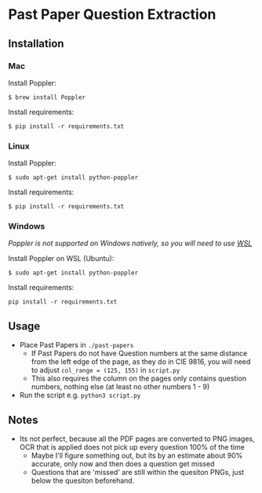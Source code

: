 # Past Paper Question Extraction 

## Installation

### Mac

Install Poppler:

```$ brew install Poppler```

Install requirements:

```$ pip install -r requirements.txt```

### Linux

Install Poppler:

```$ sudo apt-get install python-poppler```

Install requirements:

```$ pip install -r requirements.txt```

### Windows

*Poppler is not supported on Windows natively, so you will need to use [WSL](https://learn.microsoft.com/en-us/windows/wsl/install)*

Install Poppler on WSL (Ubuntu):

```$ sudo apt-get install python-poppler```


Install requirements:

```pip install -r requirements.txt```


## Usage

- Place Past Papers in `./past-papers`
  - If Past Papers do not have Question numbers at the same distance from the left edge of the page, as they do in CIE 9816, you will need to adjust `col_range = (125, 155)` in `script.py`
  - This also requires the column on the pages only contains question numbers, nothing else (at least no other numbers 1 - 9)
- Run the script e.g. `python3 script.py`

## Notes

- Its not perfect, because all the PDF pages are converted to PNG images, OCR that is applied does not pick up every question 100% of the time
  - Maybe I'll figure something out, but its by an estimate about 90% accurate, only now and then does a question get missed
  - Questions that are 'missed' are still within the quesiton PNGs, just below the quesiton beforehand.   

